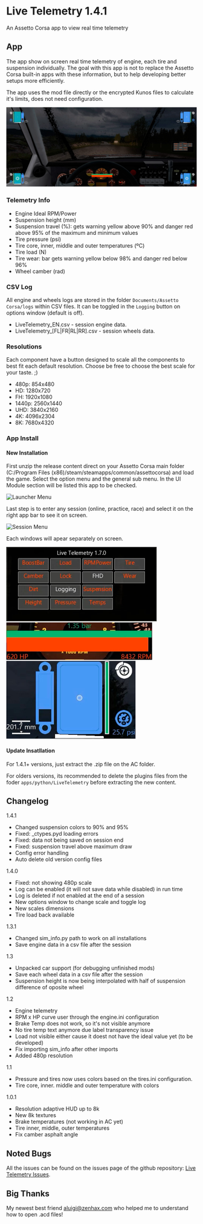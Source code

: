 # Live Telemetry 1.4.1

An Assetto Corsa app to view real time telemetry

## App

The app show on screen real time telemetry of engine, each tire and suspension individually. The goal with this app is not to replace the Assetto Corsa built-in apps with these information, but to help developing better setups more efficiently.

The app uses the mod file directly or the encrypted Kunos files to calculate it's limits, does not need configuration.

[![Screen-shot](https://raw.githubusercontent.com/albertowd/live-telemetry/master/resources/screenshot.jpg)](https://www.youtube.com/watch?v=KI4pK0c7n1Q)

### Telemetry Info

   - Engine Ideal RPM/Power
   - Suspension height (mm)
   - Suspension travel (%): gets warning yellow above 90% and danger red above 95% of the maximum and minimum values
   - Tire pressure (psi)
   - Tire core, inner, middle and outer temperatures (ºC)
   - Tire load (N)
   - Tire wear: bar gets warning yellow below 98% and danger red below 96%
   - Wheel camber (rad)

### CSV Log

All engine and wheels logs are stored in the folder `Documents/Assetto Corsa/logs` within CSV files. It can be toggled in the `Logging` button on options window (default is off).

   - LiveTelemetry_EN.csv - session engine data.
   - LiveTelemetry_[FL|FR|RL|RR].csv - session wheels data.

### Resolutions

Each component have a button designed to scale all the components to best fit each default resolution. Choose be free to choose the best scale for your taste. ;)
   - 480p:  854x480
   - HD:  1280x720
   - FH:  1920x1080
   - 1440p:  2560x1440
   - UHD: 3840x2160
   - 4K:  4096x2304
   - 8K:  7680x4320

### App Install

#### New Installation

First unzip the release content direct on your Assetto Corsa main folder (C:/Program Files (x86)/steam/steamapps/common/assettocorsa) and load the game. Select the option menu and the general sub menu. In the UI Module section will be listed this app to be checked.

![Launcher Menu](https://raw.githubusercontent.com/albertowd/live-telemetry/master/resources/launcher-menu.jpg)

Last step is to enter any session (online, practice, race) and select it on the right app bar to see it on screen.

![Session Menu](https://raw.githubusercontent.com/albertowd/live-telemetry/master/resources/session-menu.jpg)

Each windows will apear separately on screen.

![Options Window](https://raw.githubusercontent.com/albertowd/live-telemetry/master/resources/app-options.jpg) ![Engine Menu](https://raw.githubusercontent.com/albertowd/live-telemetry/master/resources/app-engine.jpg) ![Wheel Window](https://raw.githubusercontent.com/albertowd/live-telemetry/master/resources/app-wheel.jpg)

#### Update Insatllation

For 1.4.1+ versions, just extract the .zip file on the AC folder.

For olders versions, its recommended to delete the plugins files from the foder `apps/python/LiveTelemetry` before extracting the new content.

## Changelog

1.4.1
   - Changed suspension colors to 90% and 95%
   - Fixed: _ctypes.pyd loading errors
   - Fixed: data not being saved on session end
   - Fixed: suspension travel above maximum draw
   - Config error handling
   - Auto delete old version config files

1.4.0
   - Fixed: not showing 480p scale
   - Log can be enabled (it will not save data while disabled) in run time
   - Log is deleted if not enabled at the end of a session
   - New options window to change scale and toggle log
   - New scales dimensions
   - Tire load back available

1.3.1
   - Changed sim_info.py path to work on all installations
   - Save engine data in a csv file after the session

1.3
   - Unpacked car support (for debugging unfinished mods)
   - Save each wheel data in a csv file after the session
   - Suspension height is now being interpolated with half of suspension difference of oposite wheel

1.2
   - Engine telemetry
   - RPM x HP curve user through the engine.ini configuration
   - Brake Temp does not work, so it's not visible anymore
   - No tire temp text anymore due label transparency issue
   - Load not visible either cause it doest not have the ideal value yet (to be developed)
   - Fix importing sim_info after other imports
   - Added 480p resolution

1.1
   - Pressure and tires now uses colors based on the tires.ini configuration.
   - Tire core, inner. middle and outer temperature with colors
   
1.0.1
   - Resolution adaptive HUD up to 8k
   - New 8k textures
   - Brake temperatures (not working in AC yet)
   - Tire inner, middle, outer temperatures
   - Fix camber asphalt angle

## Noted Bugs

All the issues can be found on the issues page of the github repository: [Live Telemetry Issues](https://github.com/albertowd/live-telemetry/issues).

## Big Thanks

My newest best friend [aluigi@zenhax.com](http://zenhax.com/viewtopic.php?f=9&t=90) who helped me to understand how to open .acd files!
